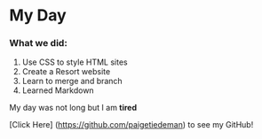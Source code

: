 # My Day

### What we did:

1. Use CSS to style HTML sites
2. Create a Resort website
3. Learn to merge and branch
4. Learned Markdown

My day was not long but I am **tired**

[Click Here] (https://github.com/paigetiedeman) to see my GitHub!
